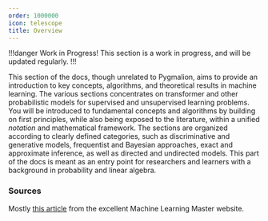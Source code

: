 ```yaml
---
order: 1000000
icon: telescope
title: Overview
---
```


!!!danger Work in Progress!
This section is a work in progress, and will be updated regularly.
!!!

This section of the docs, though unrelated to Pygmalion, aims to provide an introduction to key concepts, algorithms, and theoretical results in machine learning. The various sections concentrates on transformer and other probabilistic models for supervised and unsupervised learning problems. You will be introduced to fundamental concepts and algorithms by building on first principles, while also being exposed to the literature, within a unified *notation* and mathematical framework. The sections are organized according to clearly defined categories, such as discriminative and generative models, frequentist and Bayesian approaches, exact and approximate inference, as well as directed and undirected models. This part of the docs is meant as an entry point for researchers and learners with a background in probability and linear algebra. 


### Sources

Mostly [this article](https://machinelearningmastery.com/basics-mathematical-notation-machine-learning/) from the excellent Machine Learning Master website.